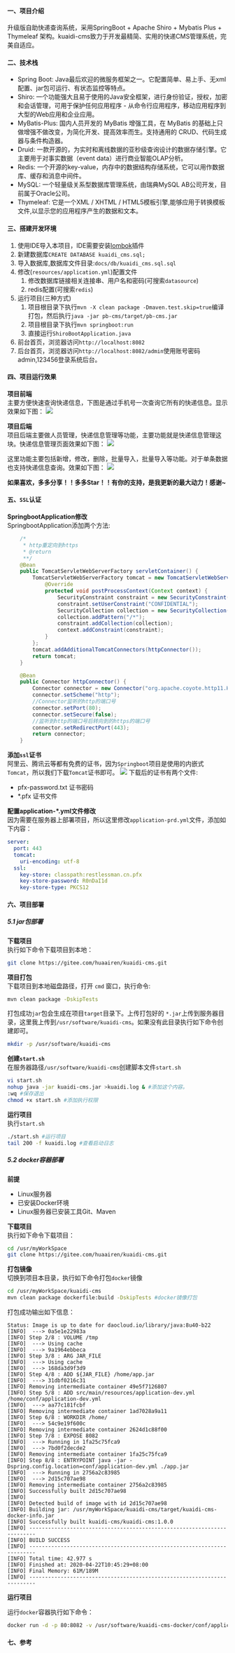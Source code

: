 #### 一、项目介绍
升级版自助快递查询系统，采用SpringBoot + Apache Shiro + Mybatis Plus + Thymeleaf 架构。kuaidi-cms致力于开发最精简、实用的快递CMS管理系统，完美自适应。<br/>

#### 二、技术栈
- Spring Boot: Java最后欢迎的微服务框架之一。它配置简单、易上手、无xml配置、jar包可运行、有状态监控等特点。
- Shiro: 一个功能强大且易于使用的Java安全框架，进行身份验证，授权，加密和会话管理，可用于保护任何应用程序 - 从命令行应用程序，移动应用程序到大型的Web应用和企业应用。
- MyBatis-Plus: 国内人员开发的 MyBatis 增强工具，在 MyBatis 的基础上只做增强不做改变，为简化开发、提高效率而生。支持通用的 CRUD、代码生成器与条件构造器。
- Druid: 一款开源的，为实时和离线数据的亚秒级查询设计的数据存储引擎。它主要用于对事实数据（event data）进行商业智能OLAP分析。
- Redis: 一个开源的key-value，内存中的数据结构存储系统，它可以用作数据库、缓存和消息中间件。
- MySQL: 一个轻量级关系型数据库管理系统，由瑞典MySQL AB公司开发，目前属于Oracle公司。
- Thymeleaf: 它是一个XML / XHTML / HTML5模板引擎,能够应用于转换模板文件,以显示您的应用程序产生的数据和文本。

#### 三、搭建开发环境

1. 使用IDE导入本项目，IDE需要安装[lombok](https://projectlombok.org/)插件
2. 新建数据库`CREATE DATABASE kuaidi_cms.sql;`
3. 导入数据库,数据库文件目录:`docs/db/kuaidi_cms.sql.sql`
4. 修改(`resources/application.yml`)配置文件
   1. 修改数据库链接相关连接串、用户名和密码(可搜索`datasource`)
   2. redis配置(可搜索`redis`)
5. 运行项目(三种方式)
   1. 项目根目录下执行`mvn -X clean package -Dmaven.test.skip=true`编译打包，然后执行`java -jar pb-cms/target/pb-cms.jar`
   2. 项目根目录下执行`mvn springboot:run`
   3. 直接运行`ShiroBootApplication.java`
6. 前台首页，浏览器访问`http://localhost:8082`
7. 后台首页，浏览器访问`http://localhost:8082/admin`使用账号密码admin,123456登录系统后台。

#### 四、项目运行效果

**项目前端**<br/>
主要方便快速查询快递信息，下图是通过手机号一次查询它所有的快递信息。显示效果如下图：
![](https://imgkr.cn-bj.ufileos.com/80767561-0817-4e76-b547-3b4207a1ac41.jpg)

**项目后端**<br/>
项目后端主要做人员管理，快递信息管理等功能，主要功能就是快递信息管理这块。快递信息管理页面效果如下图：
![](https://imgkr.cn-bj.ufileos.com/56bf9ee6-8ea5-48c5-941b-9a031a4001c1.png)

这里功能主要包括新增，修改，删除，批量导入，批量导入等功能。对于单条数据也支持快递信息查询。效果如下图：
![](https://imgkr.cn-bj.ufileos.com/02924a2a-336c-405c-9e0d-ee82e725612b.png)

**如果喜欢，多多分享！！多多Star！！有你的支持，是我更新的最大动力！感谢~**

#### 五、`SSL`认证

**SpringbootApplication修改**<br/>
SpringbootApplication添加两个方法:
```java
    /*
     * http重定向到https
     * @return
     **/
    @Bean
    public TomcatServletWebServerFactory servletContainer() {
        TomcatServletWebServerFactory tomcat = new TomcatServletWebServerFactory() {
            @Override
            protected void postProcessContext(Context context) {
                SecurityConstraint constraint = new SecurityConstraint();
                constraint.setUserConstraint("CONFIDENTIAL");
                SecurityCollection collection = new SecurityCollection();
                collection.addPattern("/*");
                constraint.addCollection(collection);
                context.addConstraint(constraint);
            }
        };
        tomcat.addAdditionalTomcatConnectors(httpConnector());
        return tomcat;
    }

    @Bean
    public Connector httpConnector() {
        Connector connector = new Connector("org.apache.coyote.http11.Http11NioProtocol");
        connector.setScheme("http");
        //Connector监听的http的端口号
        connector.setPort(80);
        connector.setSecure(false);
        //监听到http的端口号后转向到的https的端口号
        connector.setRedirectPort(443);
        return connector;
    }
```
**添加`ssl`证书**<br/>
阿里云、腾讯云等都有免费的证书，因为`Springboot`项目是使用的内嵌式`Tomcat`，所以我们下载`Tomcat`证书即可。
![](https://imgkr.cn-bj.ufileos.com/4bae6d60-3ab2-4ad5-8eb3-c93ed5a39465.png)
下载后的证书有两个文件:
- pfx-password.txt 证书密码
- *.pfx 证书文件

**配置application-*.yml文件修改**<br/>
因为需要在服务器上部署项目，所以这里修改`application-prd.yml`文件，添加如下内容：
```yml
server:
  port: 443
  tomcat:
    uri-encoding: utf-8
  ssl:
    key-store: classpath:restlessman.cn.pfx
    key-store-password: R0nDaI1d
    key-store-type: PKCS12
```

#### 六、项目部署
##### 5.1 jar包部署
**下载项目**<br/>
执行如下命令下载项目到本地：
```bash
git clone https://gitee.com/huaairen/kuaidi-cms.git
```
**项目打包**<br/>
下载项目到本地磁盘路径，打开 `cmd` 窗口，执行命令:
```bash
mvn clean package -DskipTests
```
打包成功`jar`包会生成在项目`target`目录下。上传打包好的 `*.jar`上传到服务器目录，这里我上传到`/usr/software/kuaidi-cms`。如果没有此目录执行如下命令创建即可。
```bash
mkdir -p /usr/software/kuaidi-cms
```

**创建`start.sh`**<br/>
在服务器路径`/usr/software/kuaidi-cms`创建脚本文件`start.sh`
```bash
vi start.sh  
nohup java -jar kuaidi-cms.jar >kuaidi.log & #添加这个内容。
:wq #保存退出
chmod +x start.sh #添加执行权限
```

**运行项目**<br/>
执行`start.sh`

```bash
./start.sh #运行项目
tail 200 -f kuaidi.log #查看启动日志
```

##### 5.2 docker容器部署
**前提**<br/>
- Linux服务器
- 已安装Docker环境
- Linux服务器已安装工具Git、Maven

**下载项目**<br/>
执行如下命令下载项目：
```bash
cd /usr/myWorkSpace
git clone https://gitee.com/huaairen/kuaidi-cms.git
```

**打包镜像**<br/>
切换到项目本目录，执行如下命令打包`docker`镜像
```bash
cd /usr/myWorkSpace/kuaidi-cms
mvn clean package dockerfile:build -DskipTests #docker镜像打包

```
打包成功输出如下信息：
```dotnetcli
Status: Image is up to date for daocloud.io/library/java:8u40-b22
[INFO]  ---> 0a5e1e22983a
[INFO] Step 2/8 : VOLUME /tmp
[INFO]  ---> Using cache
[INFO]  ---> 9a1964ebbeca
[INFO] Step 3/8 : ARG JAR_FILE
[INFO]  ---> Using cache
[INFO]  ---> 168da3d9f3d9
[INFO] Step 4/8 : ADD ${JAR_FILE} /home/app.jar
[INFO]  ---> 31dbf0216c31
[INFO] Removing intermediate container 49e5f7126807
[INFO] Step 5/8 : ADD src/main/resources/application-dev.yml /home/conf/application-dev.yml
[INFO]  ---> aa77c181fcbf
[INFO] Removing intermediate container 1ad7028a9a11
[INFO] Step 6/8 : WORKDIR /home/
[INFO]  ---> 54c9e19f600c
[INFO] Removing intermediate container 2624d1c88f00
[INFO] Step 7/8 : EXPOSE 8082
[INFO]  ---> Running in 1fa25c75fca9
[INFO]  ---> 7bd0f2decde2
[INFO] Removing intermediate container 1fa25c75fca9
[INFO] Step 8/8 : ENTRYPOINT java -jar -Dspring.config.location=conf/application-dev.yml ./app.jar
[INFO]  ---> Running in 2756a2c83985
[INFO]  ---> 2d15c707ae98
[INFO] Removing intermediate container 2756a2c83985
[INFO] Successfully built 2d15c707ae98
[INFO]
[INFO] Detected build of image with id 2d15c707ae98
[INFO] Building jar: /usr/myWorkSpace/kuaidi-cms/target/kuaidi-cms-docker-info.jar
[INFO] Successfully built kuaidi-cms/kuaidi-cms:1.0.0
[INFO] ------------------------------------------------------------------------
[INFO] BUILD SUCCESS
[INFO] ------------------------------------------------------------------------
[INFO] Total time: 42.977 s
[INFO] Finished at: 2020-04-22T10:45:29+08:00
[INFO] Final Memory: 61M/189M
[INFO] ------------------------------------------------------------------------

```
**运行项目**<br/>

运行`docker`容器执行如下命令：
```bash
docker run -d -p 80:8082 -v /usr/software/kuaidi-cms-docker/conf/application-dev.yml:/home/conf/application-dev.yml --name kuaidi-cms kuaidi-cms:1.0.0 指定配置文件
```

#### 七、参考




